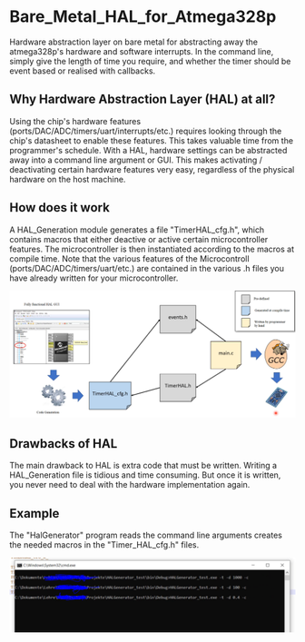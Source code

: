 # Bare_Metal_HAL_for_Atmega328p
Hardware abstraction layer on bare metal for abstracting away the atmega328p's hardware and software interrupts. In the command line, simply give the length of time you require, and whether the timer should be event based or realised with callbacks.

## Why Hardware Abstraction Layer (HAL) at all?
Using the chip's hardware features (ports/DAC/ADC/timers/uart/interrupts/etc.) requires looking through the chip's datasheet to enable these features. This takes valuable time from the programmer's schedule. With a HAL, hardware settings can be abstracted away into a command line argument or GUI. This makes activating / deactivating certain hardware features very easy, regardless of the physical hardware on the host machine.

## How does it work
A HAL_Generation module generates a file "TimerHAL_cfg.h", which contains macros that either deactive or active certain microcontroller features. The microcontroller is then instantiated according to the macros at compile time. Note that the various features of the Microcontroll (ports/DAC/ADC/timers/uart/etc.) are contained in the various .h files you have already written for your microcontroller.

![General_Idea](/images/HAL_about.PNG)

## Drawbacks of HAL
The main drawback to HAL is extra code that must be written. Writing a HAL_Generation file is tidious and time consuming. But once it is written, you never need to deal with the hardware implementation again.

## Example
The "HalGenerator" program reads the command line arguments creates the needed macros in the "Timer_HAL_cfg.h" files.

![Example execution](/images/terminal_example.PNG)
